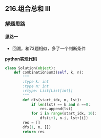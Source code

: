 ## 216.组合总和 III

### 解题思路
#### 思路一
- 回溯，和73题相似，多了一个判断条件

**python实现代码**

```python
class Solution(object):
    def combinationSum3(self, k, n):
        """
        :type k: int
        :type n: int
        :rtype: List[List[int]]
        """
        def dfs(start_idx, n, lst):
            if len(lst) == k and n ==0:
                res.append(lst)
            for i in range(start_idx, 10):
                dfs(i+1, n-i, lst+[i])
        res = []
        dfs(1, n, [])
        return res
```

